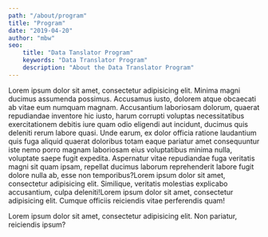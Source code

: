 ```yaml
---
path: "/about/program"
title: "Program"
date: "2019-04-20"
author: "mbw"
seo:
    title: "Data Tanslator Program"
    keywords: "Data Translator Program"
    description: "About the Data Translator Program"
---
```


Lorem ipsum dolor sit amet, consectetur adipisicing elit. Minima magni ducimus assumenda possimus. Accusamus iusto, dolorem atque obcaecati ab vitae eum numquam magnam. Accusantium laboriosam dolorum, quaerat repudiandae inventore hic iusto, harum corrupti voluptas necessitatibus exercitationem debitis iure quam odio eligendi aut incidunt, ducimus quis deleniti rerum labore quasi. Unde earum, ex dolor officia ratione laudantium quis fuga aliquid quaerat doloribus totam eaque pariatur amet consequuntur iste nemo porro magnam laboriosam eius voluptatibus minima nulla, voluptate saepe fugit expedita. Aspernatur vitae repudiandae fuga veritatis magni sit quam ipsam, repellat ducimus laborum reprehenderit labore fugit dolore nulla ab, esse non temporibus?Lorem ipsum dolor sit amet, consectetur adipisicing elit. Similique, veritatis molestias explicabo accusantium, culpa deleniti!Lorem ipsum dolor sit amet, consectetur adipisicing elit. Cumque officiis reiciendis vitae perferendis quam!

Lorem ipsum dolor sit amet, consectetur adipisicing elit. Non pariatur, reiciendis ipsum?